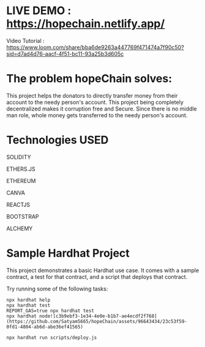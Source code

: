 # LIVE DEMO : https://hopechain.netlify.app/

Video Tutorial : https://www.loom.com/share/bba6de9263a447769f471474a7f90c50?sid=d7ad4d76-aacf-4f51-bc11-93a25b3d605c


# The problem hopeChain solves:
This project helps the donators to directly transfer money from their account to the needy person's account. This project being completely decentralized makes it corruption free and Secure. Since there is no middle man role, whole money gets transferred to the needy person's account.

# Technologies USED
SOLIDITY

ETHERS.JS

ETHEREUM

CANVA

REACTJS

BOOTSTRAP​

ALCHEMY

# Sample Hardhat Project

This project demonstrates a basic Hardhat use case. It comes with a sample contract, a test for that contract, and a script that deploys that contract.

Try running some of the following tasks:

```shell
npx hardhat help
npx hardhat test
REPORT_GAS=true npx hardhat test
npx hardhat node![c3b9ebf3-1e34-4e0e-b1b7-ae4ecdf2f768](https://github.com/Satyam5665/hopeChain/assets/96643434/23c53f59-0fd1-4804-ab6d-abe36ef41565)

npx hardhat run scripts/deploy.js
```

